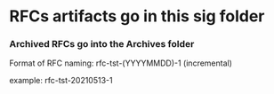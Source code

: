 # RFCs artifacts go in this sig folder
### Archived RFCs go into the Archives folder

Format of RFC naming:
rfc-tst-(YYYYMMDD)-1 (incremental)

example: rfc-tst-20210513-1
